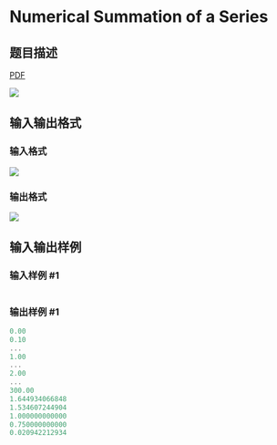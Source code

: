 # Numerical Summation of a Series

## 题目描述

[problemUrl]: https://uva.onlinejudge.org/index.php?option=com_onlinejudge&Itemid=8&category=9&page=show_problem&problem=672

[PDF](https://uva.onlinejudge.org/external/7/p731.pdf)

![](https://cdn.luogu.com.cn/upload/vjudge_pic/UVA731/c35465ef4e1befa96072024e096cb7c4173ecd47.png)

## 输入输出格式

### 输入格式

![](https://cdn.luogu.com.cn/upload/vjudge_pic/UVA731/a9f53da27733e134610342442643b4a8dc7cedbe.png)

### 输出格式

![](https://cdn.luogu.com.cn/upload/vjudge_pic/UVA731/823235c197cc035da5693b09353dcf62ec7ed182.png)

## 输入输出样例

### 输入样例 #1

```cpp

```
### 输出样例 #1

```cpp
0.00
0.10
...
1.00
...
2.00
...
300.00
1.644934066848
1.534607244904
1.000000000000
0.750000000000
0.020942212934
```


